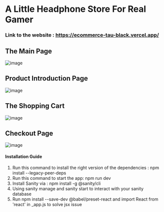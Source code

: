 # A Little Headphone Store For Real Gamer
### Link to the website : https://ecommerce-tau-black.vercel.app/

## The Main Page
![image](https://github.com/luongvilam123/head-phone-store/assets/71600344/69ae7d8c-446a-46e9-99d4-c5617c2a00c4)
## Product Introduction Page
![image](https://github.com/luongvilam123/head-phone-store/assets/71600344/5c24c384-f455-4652-8c38-dc0426b2150d)
## The Shopping Cart
![image](https://github.com/luongvilam123/head-phone-store/assets/71600344/52948944-700f-485e-8c90-931168845cc3)
## Checkout Page
![image](https://github.com/luongvilam123/head-phone-store/assets/71600344/400091ef-d860-453f-91d1-72498039052f)

#### Installation Guide
1. Run this command to install the right version of the dependencies : npm install --legacy-peer-deps
2. Run this command to start the app: npm run dev
3. Install Sanity via : npm install -g @sanity/cli
4. Using sanity manage and sanity start to interact with your sanity database
5. Run npm install --save-dev @babel/preset-react and import React from 'react' in _app.js to solve jsx issue
